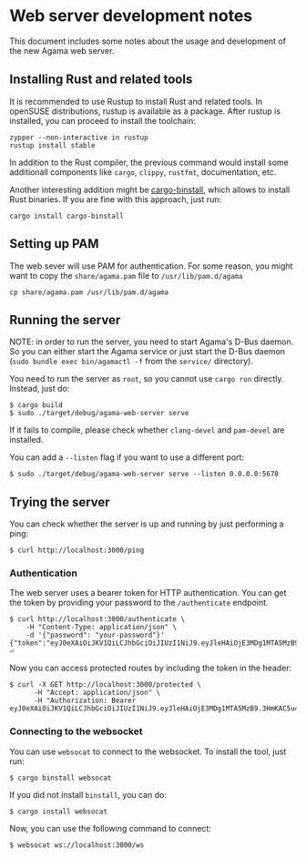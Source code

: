 # Web server development notes

This document includes some notes about the usage and development of the new Agama web server.

## Installing Rust and related tools

It is recommended to use Rustup to install Rust and related tools. In openSUSE distributions, rustup
is available as a package. After rustup is installed, you can proceed to install the toolchain:

```
zypper --non-interactive in rustup
rustup install stable
```

In addition to the Rust compiler, the previous command would install some additionall components
like `cargo`, `clippy`, `rustfmt`, documentation, etc.

Another interesting addition might be
[cargo-binstall](https://github.com/cargo-bins/cargo-binstall), which allows to install Rust
binaries. If you are fine with this approach, just run:

```
cargo install cargo-binstall
```

## Setting up PAM

The web sever will use PAM for authentication. For some reason, you might want to
copy the `share/agama.pam` file to `/usr/lib/pam.d/agama`

```
cp share/agama.pam /usr/lib/pam.d/agama
```

## Running the server

NOTE: in order to run the server, you need to start Agama's D-Bus daemon. So you can either start
the Agama service or just start the D-Bus daemon (`sudo bundle exec bin/agamactl -f` from the
`service/` directory).

You need to run the server as `root`, so you cannot use `cargo run` directly. Instead, just do:

```
$ cargo build
$ sudo ./target/debug/agama-web-server serve
```

If it fails to compile, please check whether `clang-devel` and `pam-devel` are installed.

You can add a `--listen` flag if you want to use a different port:

```
$ sudo ./target/debug/agama-web-server serve --listen 0.0.0.0:5678
```

## Trying the server

You can check whether the server is up and running by just performing a ping:

```
$ curl http://localhost:3000/ping
```

### Authentication

The web server uses a bearer token for HTTP authentication. You can get the token by providing your
password to the `/authenticate` endpoint.

```
$ curl http://localhost:3000/authenticate \
    -H "Content-Type: application/json" \
    -d '{"password": "your-password"}' 
{"token":"eyJ0eXAiOiJKV1QiLCJhbGciOiJIUzI1NiJ9.eyJleHAiOjE3MDg1MTA5MzB9.3HmKAC5u4H_FigMqEa9e74OFAq40UldjlaExrOGqE0U"}⏎
```

Now you can access protected routes by including the token in the header:

```
$ curl -X GET http://localhost:3000/protected \
      -H "Accept: application/json" \
      -H "Authorization: Bearer eyJ0eXAiOiJKV1QiLCJhbGciOiJIUzI1NiJ9.eyJleHAiOjE3MDg1MTA5MzB9.3HmKAC5u4H_FigMqEa9e74OFAq40UldjlaExrOGqE0U"
```

### Connecting to the websocket

You can use `websocat` to connect to the websocket. To install the tool, just run:

```
$ cargo binstall websocat
```

If you did not install `binstall`, you can do:

```
$ cargo install websocat
```

Now, you can use the following command to connect:

```
$ websocat ws://localhost:3000/ws
```
